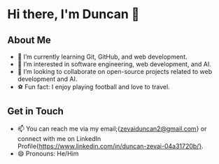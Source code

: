 # Hi there, I'm Duncan 👋

## About Me
- 🌱 I’m currently learning Git, GitHub, and web development.
- 👀 I’m interested in software engineering, web development, and AI.
- 💞️ I’m looking to collaborate on open-source projects related to web development and AI.
- ⚽ Fun fact: I enjoy playing football and love to travel.

## Get in Touch
- 📫 You can reach me via my email;{zevaiduncan2@gmail.com} or connect with me on LinkedIn Profile{https://www.linkedin.com/in/duncan-zevai-04a31720b/}.
- 😄 Pronouns: He/Him

